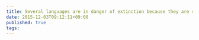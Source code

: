 ```yaml
---
title: Several languages are in danger of extinction because they are spoken by very small numbers of people. Some people say that governments should spend public money on saving these languages, while others believe that would be a waste of money.
date: 2015-12-03T09:12:11+09:00
published: true
tags: 
---
```



